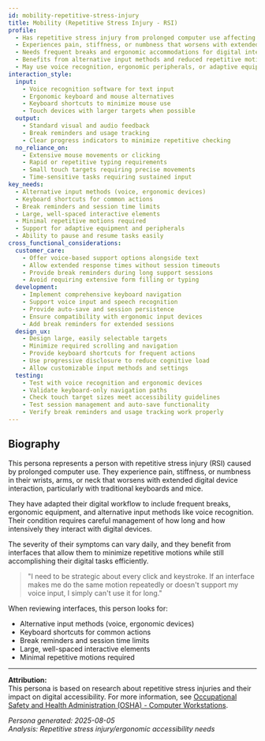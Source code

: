 ```yaml
---
id: mobility-repetitive-stress-injury 
title: Mobility (Repetitive Stress Injury - RSI)
profile:
  - Has repetitive stress injury from prolonged computer use affecting wrists, arms, or neck
  - Experiences pain, stiffness, or numbness that worsens with extended digital device use
  - Needs frequent breaks and ergonomic accommodations for digital interactions
  - Benefits from alternative input methods and reduced repetitive motions
  - May use voice recognition, ergonomic peripherals, or adaptive equipment
interaction_style:
  input:
    - Voice recognition software for text input
    - Ergonomic keyboard and mouse alternatives
    - Keyboard shortcuts to minimize mouse use
    - Touch devices with larger targets when possible
  output:
    - Standard visual and audio feedback
    - Break reminders and usage tracking
    - Clear progress indicators to minimize repetitive checking
  no_reliance_on:
    - Extensive mouse movements or clicking
    - Rapid or repetitive typing requirements
    - Small touch targets requiring precise movements
    - Time-sensitive tasks requiring sustained input
key_needs:
  - Alternative input methods (voice, ergonomic devices)
  - Keyboard shortcuts for common actions
  - Break reminders and session time limits
  - Large, well-spaced interactive elements
  - Minimal repetitive motions required
  - Support for adaptive equipment and peripherals
  - Ability to pause and resume tasks easily
cross_functional_considerations:
  customer_care:
    - Offer voice-based support options alongside text
    - Allow extended response times without session timeouts
    - Provide break reminders during long support sessions
    - Avoid requiring extensive form filling or typing
  development:
    - Implement comprehensive keyboard navigation
    - Support voice input and speech recognition
    - Provide auto-save and session persistence
    - Ensure compatibility with ergonomic input devices
    - Add break reminders for extended sessions
  design_ux:
    - Design large, easily selectable targets
    - Minimize required scrolling and navigation
    - Provide keyboard shortcuts for frequent actions
    - Use progressive disclosure to reduce cognitive load
    - Allow customizable input methods and settings
  testing:
    - Test with voice recognition and ergonomic devices
    - Validate keyboard-only navigation paths
    - Check touch target sizes meet accessibility guidelines
    - Test session management and auto-save functionality
    - Verify break reminders and usage tracking work properly
---
```


## Biography

This persona represents a person with repetitive stress injury (RSI) caused by prolonged computer use. They experience pain, stiffness, or numbness in their wrists, arms, or neck that worsens with extended digital device interaction, particularly with traditional keyboards and mice.

They have adapted their digital workflow to include frequent breaks, ergonomic equipment, and alternative input methods like voice recognition. Their condition requires careful management of how long and how intensively they interact with digital devices.

The severity of their symptoms can vary daily, and they benefit from interfaces that allow them to minimize repetitive motions while still accomplishing their digital tasks efficiently.

> "I need to be strategic about every click and keystroke. If an interface makes me do the same motion repeatedly or doesn't support my voice input, I simply can't use it for long."

When reviewing interfaces, this person looks for:
- Alternative input methods (voice, ergonomic devices)
- Keyboard shortcuts for common actions
- Break reminders and session time limits
- Large, well-spaced interactive elements
- Minimal repetitive motions required

---

**Attribution:**  
This persona is based on research about repetitive stress injuries and their impact on digital accessibility. For more information, see [Occupational Safety and Health Administration (OSHA) - Computer Workstations](https://www.osha.gov/etools/computer-workstations).

*Persona generated: 2025-08-05*  
*Analysis: Repetitive stress injury/ergonomic accessibility needs*
